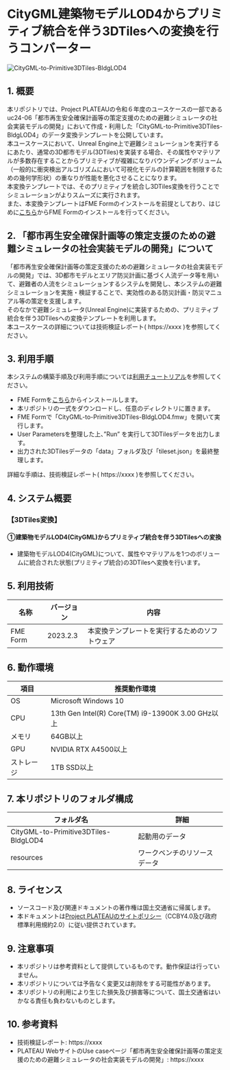 # CityGML建築物モデルLOD4からプリミティブ統合を伴う3DTilesへの変換を行うコンバーター
![CityGML-to-Primitive3DTiles-BldgLOD4](https://github.com/user-attachments/assets/5910d143-485d-424e-bdbd-c9da9a141eb8)

## 1. 概要
本リポジトリでは、Project PLATEAUの令和６年度のユースケースの一部であるuc24-06「都市再生安全確保計画等の策定支援のための避難シミュレータの社会実装モデルの開発」において作成・利用した「CityGML-to-Primitive3DTiles-BldgLOD4」のデータ変換テンプレートを公開しています。  
本ユースケースにおいて、Unreal Engine上で避難シミュレーションを実行するにあたり、通常の3D都市モデル(3DTiles)を実装する場合、その属性やマテリアルが多数存在することからプリミティブが複雑になりバウンディングボリューム（一般的に衝突検出アルゴリズムにおいて可視化モデルの計算範囲を制限するための幾何学形状）の重なりが性能を悪化させることになります。  
本変換テンプレートでは、そのプリミティブを統合し3DTiles変換を行うことでシミュレーションがよりスムーズに実行されます。  
また、本変換テンプレートはFME Formのインストールを前提としており、はじめに[こちら](https://fme.safe.com/downloads/#official)からFME Formのインストールを行ってください。

## 2. 「都市再生安全確保計画等の策定支援のための避難シミュレータの社会実装モデルの開発」について
「都市再生安全確保計画等の策定支援のための避難シミュレータの社会実装モデルの開発」では、3D都市モデルとエリア防災計画に基づく人流データ等を用いて、避難者の人流をシミュレーションするシステムを開発し、本システムの避難シミュレーションを実施・検証することで、実効性のある防災計画・防災マニュアル等の策定を支援します｡  
そのなかで避難シミュレータ(Unreal Engine)に実装するための、プリミティブ統合を伴う3DTilesへの変換テンプレートを利用します。  
本ユースケースの詳細については技術検証レポート( https://xxxx )を参照してください。


## 3. 利用手順
本システムの構築手順及び利用手順については[利用チュートリアル]( https://r5-plateau-acn.github.io/SolarPotential/ )を参照してください。
- FME Formを[こちら](https://fme.safe.com/downloads/#official)からインストールします。
- 本リポジトリの一式をダウンロードし、任意のディレクトリに置きます。
- FME Formで「CityGML-to-Primitive3DTiles-BldgLOD4.fmw」を開いて実行します。
- User Parametersを整理した上、”Run” を実行して3DTilesデータを出力します。
- 出力された3DTilesデータの「data」フォルダ及び「tileset.json」を最終整理します。

詳細な手順は、技術検証レポート( https://xxxx )を参照してください。

## 4. システム概要 <!-- OSS化対象のシステムが有する機能を記載ください。 -->
### 【3DTiles変換】
#### ①建築物モデルLOD4(CityGML)からプリミティブ統合を伴う3DTilesへの変換
- 建築物モデルLOD4(CityGML)について、属性やマテリアルを1つのボリュームに統合された状態(プリミティブ統合)の3DTilesへ変換を行います。

## 5. 利用技術

| 名称   | バージョン | 内容 |
| --------|-------------|-----------------------------|
| FME Form | 2023.2.3 | 本変換テンプレートを実行するためのソフトウェア |

## 6. 動作環境 
| 項目               | 推奨動作環境                                                                                                                                                                                                                                                                                                                                    | 
| ------------------ | ---------------------------------------------------------- | 
| OS                 | Microsoft Windows 10 | 
| CPU                | 13th Gen Intel(R) Core(TM) i9-13900K   3.00 GHz以上 |                                                                                                                                 
| メモリ             | 64GB以上   |
| GPU                | NVIDIA RTX A4500以上  | 
| ストレージ         | 1TB SSD以上 |

## 7. 本リポジトリのフォルダ構成 <!-- 本GitHub上のソースファイルの構成を記載ください。 -->
| フォルダ名 |　詳細 |
|-|-|
| CityGML-to-Primitive3DTiles-BldgLOD4 | 起動用のデータ |
| resources | ワークベンチのリソースデータ |

## 8. ライセンス

- ソースコード及び関連ドキュメントの著作権は国土交通省に帰属します。
- 本ドキュメントは[Project PLATEAUのサイトポリシー](https://www.mlit.go.jp/plateau/site-policy/)（CCBY4.0及び政府標準利用規約2.0）に従い提供されています。

## 9. 注意事項

- 本リポジトリは参考資料として提供しているものです。動作保証は行っていません。
- 本リポジトリについては予告なく変更又は削除をする可能性があります。
- 本リポジトリの利用により生じた損失及び損害等について、国土交通省はいかなる責任も負わないものとします。

## 10. 参考資料 
- 技術検証レポート: https://xxxx
- PLATEAU WebサイトのUse caseページ「都市再生安全確保計画等の策定支援のための避難シミュレータの社会実装モデルの開発」: https://xxxx
